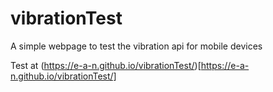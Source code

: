 # vibrationTest
A simple webpage to test the vibration api for mobile devices

Test at (https://e-a-n.github.io/vibrationTest/)[https://e-a-n.github.io/vibrationTest/]
